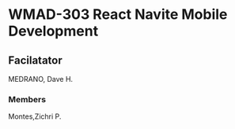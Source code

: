 # WMAD-303 React Navite Mobile Development

## Facilatator 
MEDRANO, Dave H.

### Members
Montes,Zichri P.
